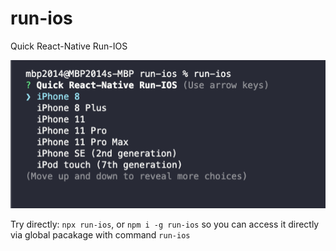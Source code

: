 # run-ios

Quick React-Native Run-IOS

![Screenshot 1](./misc/screenshot-1.png)

Try directly: ```npx run-ios```, or ```npm i -g run-ios``` so you can access it directly via global pacakage with command ```run-ios```
